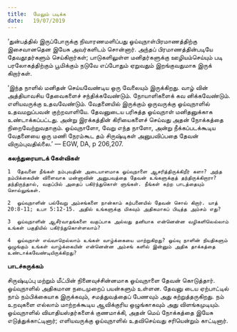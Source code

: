 ```yaml
---
title:  மேலும் படிக்க
date:   19/07/2019
---
```


‘துன்பத்தில் இருப்போருக்கு நிவாரணமளிப்பது ஓய்வுநாள்பிரமாணத்திற்கு இசைவானதென இயேசு அவர்களிடம் சொன்னார். அந்தப் பிரமாணத்தின்படியே தேவதூதர்களும் செய்கிறார்கள்; பாடுகளிலுள்ள மனிதர்களுக்கு ஊழியம்செய்யும் படி பரலோகத்திற்கும் பூமிக்கும் நடுவே எப்போதும் ஏறுவதும் இறங்குவதுமாக இருக் கிறார்கள்.

‘இந்த நாளில் மனிதன் செய்யவேண்டிய ஒரு வேலையும் இருக்கிறது. வாழ் வின் அத்தியாவசிய தேவைகளைச் சந்திக்கவேண்டும். நோயாளிகளைக் கவ னிக்கவேண்டும். எளியவருக்கு உதவவேண்டும். வேதனையில் இருக்கும் ஒருவருக்கு ஓய்வுநாளில் உதவமறுப்பவன் குற்றவாளியே. தேவனுடைய பரிசுத்த ஓய்வுநாள் மனிதனுக்காக உண்டாக்கப்பட்டது. அன்று இரக்கத்தின் கிரியைகளைச் செய்வது அதன் நோக்கத்தை நிறைவேற்றுவதாகும். ஓய்வுநாளோ, வேறு எந்த நாளோ, அன்று நீக்கப்படக்கூடிய வேதனையை ஒரு மணி நேரம்கூட தம் சிருஷ்டிகள் அனுபவிப்பதை தேவன் விரும்புவதில்லை.’ — EGW, DA, p 206,207.

**கலந்துரையாடக் கேள்விகள்**

`1	தேவனை நீங்கள் நம்புவதின் அடையாளமாக ஓய்வுநாளை ஆசரித்திருக்கிறீர் களா? அந்த நம்பிக்கையின் விளைவாக மன்னாவின் அனுபவத்தை தேவன் உங்களுக்குத் தந்திருக்கிறாரா? தந்திருந்தால், வகுப்பில் அதைப் பகிர்ந்துகொள் ளுங்கள். நீங்கள் கற்ற பாடத்தையும் சொல்லுங்கள்.`

`2	ஓய்வுநாளின் பல்வேறு அம்சங்களை நான்காம் கற்பனையில் தேவன் சொல் கிறார். யாத் 20:8-11; உபா 5:12-15. அதில் உங்களுக்கு மிகவும் அதிகமாகப் பிடித்த அம்சம் எது?`

`3	ஓய்வுநாளின் ஆசீர்வாதங்களை வகுப்பாக அல்லது தனியாக என்னென்ன வழிகளிலெல்லாம் உங்கள் பகுதியில் பகிர்ந்துகொள்ளலாம்?`

`4	ஓய்வுநாள் எவ்வாறெல்லாம் உங்கள் வாழ்க்கையை மாற்றுகிறது? ஓய்வு நாளின் நியதிகளும் ஒழுங்கும் உங்கள் வாழ்க்கையின் என்னென்ன அம்சங் களில் இன்னும் அதிக தாக்கத்தை உண்டாக்கவேண்டியிருக்கிறது?`

**பாடச்சுருக்கம்**

சிருஷ்டிப்பு மற்றும் மீட்பின் நினைவுச்சின்னமாக ஓய்வுநாளை தேவன் கொடுத்தார். ஓய்வுநாளில் அதிகமான நடைமுறைப் பயன்களும் உள்ளன. தேவனு டைய ஏற்பாட்டில் நாம் நம்பிக்கையாக இருக்கவும், சமத்துவத்தைப் பேணவும் அது கற்றுத்தருகிறது. நம் உறவுகளை எல்லாம் மாற்றக்கூடிய ஆவிக்குரிய ஒழுங்காகவும் அது விளங்கமுடியும். ஓய்வுநாளில் வியாதியஸ்தர்களைக் குணமாக்கி, அதன் மெய் நோக்கத்தை இயேசு எடுத்துக்காட்டினார்; எளியவருக்கு ஓய்வுநாளில் உதவிசெய்வது சரியென்றும் காட்டினார்.